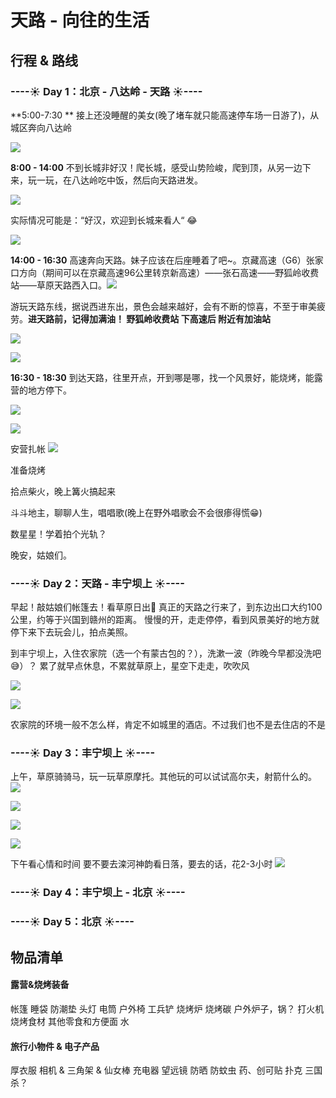 

# 天路 - 向往的生活

## 行程 & 路线

###  ----☀ Day 1：北京 - 八达岭 - 天路 ☀----

 **5:00-7:30 ** 接上还没睡醒的美女(晚了堵车就只能高速停车场一日游了)，从城区奔向八达岭

![](https://ws1.sinaimg.cn/large/006tNc79ly1fsbv1ddtc4j31kw0wlhcq.jpg)



**8:00 - 14:00**  不到长城非好汉！爬长城，感受山势险峻，爬到顶，从另一边下来，玩一玩，在八达岭吃中饭，然后向天路进发。

![](https://ws2.sinaimg.cn/large/006tNc79ly1fsbnhbw9quj315s0v6e82.jpg)

实际情况可能是：“好汉，欢迎到长城来看人“ 😂

![](https://ws2.sinaimg.cn/large/006tNc79ly1fsbpug6mxbj315u0v0npd.jpg)



**14:00 -  16:30**   高速奔向天路。妹子应该在后座睡着了吧~。京藏高速（G6）张家口方向（期间可以在京藏高速96公里转京新高速）——张石高速——野狐岭收费站——草原天路西入口。![](https://ws3.sinaimg.cn/large/006tNc79ly1fsbuz2rub6j31kw0tzass.jpg)

游玩天路东线，据说西进东出，景色会越来越好，会有不断的惊喜，不至于审美疲劳。**进天路前，记得加满油！ 野狐岭收费站 下高速后 附近有加油站**

![](https://ws2.sinaimg.cn/large/006tNc79ly1fsbwdthi1rj31ci0vw4qr.jpg)

![](https://ws4.sinaimg.cn/large/006tNc79ly1fsbv3d3n48j315u0n0wlk.jpg)



**16:30 - 18:30**  到达天路，往里开点，开到哪是哪，找一个风景好，能烧烤，能露营的地方停下。

![](https://ws2.sinaimg.cn/large/006tNc79ly1fsbwwkbatuj31ke0ymqv6.jpg)

![](https://ws2.sinaimg.cn/large/006tNc79ly1fsbx0sqh3oj31kw0ucx6r.jpg)

安营扎帐
![](https://ws3.sinaimg.cn/large/006tNc79ly1fsc3c8m61vj31b20t8e82.jpg)

准备烧烤


拾点柴火，晚上篝火搞起来

斗斗地主，聊聊人生，唱唱歌(晚上在野外唱歌会不会很瘆得慌😁)

数星星！学着拍个光轨？

晚安，姑娘们。




### ----☀ Day 2：天路  - 丰宁坝上 ☀----

早起！敲姑娘们帐篷去！看草原日出🌅
真正的天路之行来了，到东边出口大约100公里，约等于兴国到赣州的距离。
慢慢的开，走走停停，看到风景美好的地方就停下来下去玩会儿，拍点美照。

到丰宁坝上，入住农家院（选一个有蒙古包的？），洗漱一波（昨晚今早都没洗吧😅）？
累了就早点休息，不累就草原上，星空下走走，吹吹风

![](https://ws4.sinaimg.cn/large/006tNc79ly1fsc365viemj31ds0poqv6.jpg)

![](https://ws4.sinaimg.cn/large/006tNc79ly1fsc38y6943j31km0ree82.jpg)

农家院的环境一般不怎么样，肯定不如城里的酒店。不过我们也不是去住店的不是


### ----☀ Day 3：丰宁坝上 ☀----
上午，草原骑骑马，玩一玩草原摩托。其他玩的可以试试高尔夫，射箭什么的。
![](https://ws3.sinaimg.cn/large/006tNc79ly1fsc2kt5rkej31bs0sku0x.jpg)

![](https://ws4.sinaimg.cn/large/006tNc79ly1fsc2q8uxg3j311c0mm1ky.jpg)

![](https://ws3.sinaimg.cn/large/006tNc79ly1fsc2qs1y8zj310w0o2u0x.jpg)

![](https://ws2.sinaimg.cn/large/006tNc79ly1fsc2rodmwqj311a0ogkjl.jpg)

下午看心情和时间 要不要去滦河神韵看日落，要去的话，花2-3小时
![](https://ws4.sinaimg.cn/large/006tNc79ly1fsc2j1as63j31jk10k7wj.jpg)

### ----☀ Day 4：丰宁坝上 - 北京 ☀----


### ----☀ Day 5：北京 ☀----







## 物品清单

#### 露营&烧烤装备

帐篷
睡袋
防潮垫
头灯
电筒
户外椅
工兵铲
烧烤炉
烧烤碳
户外炉子，锅？
打火机
烧烤食材
其他零食和方便面
水

#### 旅行小物件 & 电子产品

厚衣服
相机 & 三角架 & 仙女棒
充电器
望远镜
防晒
防蚊虫
药、创可贴
扑克  三国杀？

